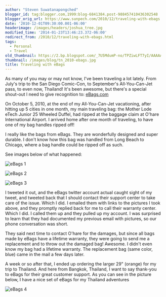 ```yaml
---
author: "Steven Suwatanapongched"
blogger_id: tag:blogger.com,1999:blog-6841384.post-988457410436302548
blogger_orig_url: https://www.sunpech.com/2010/12/traveling-with-ebags.html
date: '2010-12-01T09:30:00.001-06:00'
headerimage: /images/headers/joshua_tree.jpg
modified_time: '2014-01-23T13:46:23.372-06:00'
redirect_from: /2010/12/traveling-with-ebags.html
tags:
  - Personal
  - Travel
old_thumbnail: https://2.bp.blogspot.com/_7U5MdumP-no/TPZiwLFT7yI/AAAAAAAAezo/5Rj8fo8H0Y0/s800/IMG_20101005_164504.jpg
thumbnail: /images/blog/tn_2010-ebags.jpg
title: Traveling with eBags
---
```



As many of you may or may not know, I've been traveling a lot lately.  From July's trip to the San Diego Comic-Con, to September's All-You-Can-Jet pass, to even now, Thailand!  It's been awesome, but there's a special shout-out I need to give recognition to: [eBags.com](https://www.ebags.com/)

On October 5, 2010, at the end of my All-You-Can-Jet vacationing, after hitting up 5 cities in one month, my main traveling bag: the Mother Lode eTech Junior 25 Wheeled Duffel, had ripped at the baggage claim at O'hare International Airport.  I arrived home after one month of traveling, to have one of my bag handles ripped off!

I really like the bags from eBags.  They are wonderfully designed and super durable.  I don't know how this bag was handled from Long Beach to Chicago, where a bag handle could be ripped off as such.

See images below of what happened:

![eBags 1](/images/blog/IMG_20101005_164504.jpg)

![eBags 2](/images/blog/IMG_20101005_164513.jpg)

![eBags 3](/images/blog/IMG_20101005_164527.jpg)

I tweeted it out, and the eBags twitter account actual caught sight of my tweet, and tweeted back that I should contact their support center to take care of the issue.  Which I did.  I emailed them with links to the pictures I took above, and they promptly replied back for me to call their warranty center.  Which I did.  I called them up and they pulled up my account.  I was surprised to learn that they had documented my previous email with pictures, so our phone conversation was short.

They said next time to contact O'hare for the damages, but since all bags made by eBags have a lifetime warranty, they were going to send me a replacement and to throw out the damaged bag!  Awesome.  I didn't even know my bag had a lifetime warranty.  The replacement bag (same color, blue) came in the mail a few days later.

A week or so after that, I ended up ordering the larger 29" (orange) for my trip to Thailand.  And here from Bangkok, Thailand, I want to say thank-you to eBags for their great customer support.  As you can see in the picture below, I have a nice set of eBags for my Thailand adventures

![eBags 4](/images/blog/IMG_20101107_090206.jpg)